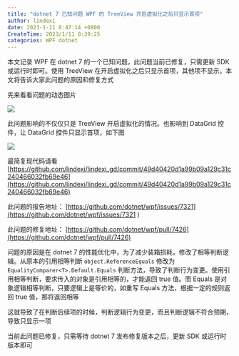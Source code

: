 ```yaml
---
title: "dotnet 7 已知问题 WPF 的 TreeView 开启虚拟化之后只显示首项"
author: lindexi
date: 2023-1-11 8:47:14 +0800
CreateTime: 2023/1/11 8:39:25
categories: WPF dotnet
---
```


本文记录 WPF 在 dotnet 7 的一个已知问题，此问题当前已修复，只需更新 SDK 或运行时即可。使用 TreeView 在开启虚拟化之后只显示首项，其他项不显示。本文将告诉大家此问题的原因和修复方式

<!--more-->


<!-- CreateTime:2023/1/11 8:39:25 -->

<!-- 博客 -->
<!-- 发布 -->

先来看看问题的动态图片

<!-- ![](image/dotnet 7 已知问题 WPF 的 TreeView 开启虚拟化之后只显示首项/dotnet 7 已知问题 WPF 的 TreeView 开启虚拟化之后只显示首项0.gif) -->
![](http://image.acmx.xyz/lindexi%2F204414287-98131db3-fbe3-45bf-87ad-f05789be25ad.gif)

此问题影响的不仅仅只是 TreeView 开启虚拟化的情况。也影响到 DataGrid 控件，让 DataGrid 控件只显示首项，如下图

<!-- ![](image/dotnet 7 已知问题 WPF 的 TreeView 开启虚拟化之后只显示首项/dotnet 7 已知问题 WPF 的 TreeView 开启虚拟化之后只显示首项0.png) -->

![](http://image.acmx.xyz/lindexi%2F2023111842552541.jpg)

最简复现代码请看 [https://github.com/lindexi/lindexi_gd/commit/49d40420d1a99b09a129c31c240466032fb69e46](https://github.com/lindexi/lindexi_gd/commit/49d40420d1a99b09a129c31c240466032fb69e46)

此问题的报告地址： [https://github.com/dotnet/wpf/issues/7321](https://github.com/dotnet/wpf/issues/7321 )

此问题的修复地址： [https://github.com/dotnet/wpf/pull/7426](https://github.com/dotnet/wpf/pull/7426)

问题的原因是在 dotnet 7 的性能优化中，为了减少装箱损耗，修改了相等判断逻辑。从原本的引用相等判断 `object.ReferenceEquals` 修改为 `EqualityComparer<T>.Default.Equals` 判断方法，导致了判断行为变更。使用引用相等判断，要求传入的对象是引用相等的，才能返回 true 值。而 Equals 是对象逻辑相等判断，只要逻辑上是等价的，如重写 Equals 方法，根据一定的规则返回 true 值，那将返回相等

这就导致了在判断后续项的时候，判断逻辑行为变更，而且判断逻辑不符合预期，导致只显示一项

当前此问题已修复，只需等待 dotnet 7 发布修复版本之后，更新 SDK 或运行时版本即可
